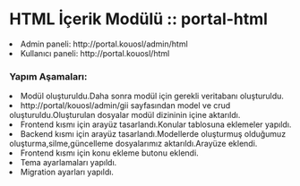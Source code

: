 <h1> HTML İçerik Modülü :: portal-html  </h1>


<li> Admin paneli: http://portal.kouosl/admin/html </li>
<li> Kullanıcı paneli: http://portal.kouosl/html </li>

<h3> Yapım Aşamaları:</h3>

<li> Modül oluşturuldu.Daha sonra modül için gerekli veritabanı oluşturuldu. </li>
<li> http://portal/kouosl/admin/gii sayfasından model ve crud oluşturuldu.Oluşturulan dosyalar modül dizininin içine aktarıldı. </li>
<li> Frontend kısmı için arayüz tasarlandı.Konular tablosuna eklemeler yapıldı.</li>
<li> Backend kısmı için arayüz tasarlandı.Modellerde oluşturmuş olduğumuz oluşturma,silme,güncelleme dosyalarımız aktarıldı.Arayüze eklendi.</li>
<li> Frontend kısmı için konu ekleme butonu eklendi.</li>
<li> Tema ayarlamaları yapıldı.</li>
<li> Migration ayarları yapıldı.</li>
